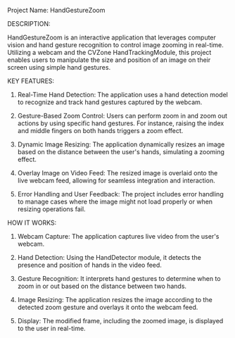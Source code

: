 Project Name: HandGestureZoom


DESCRIPTION:

HandGestureZoom is an interactive application that leverages computer vision and hand gesture recognition to control image zooming in real-time. Utilizing a webcam and the CVZone HandTrackingModule, this project enables users to manipulate the size and position of an image on their screen using simple hand gestures.

KEY FEATURES:

1) Real-Time Hand Detection: The application uses a hand detection model to recognize and track hand gestures captured by the webcam.

2) Gesture-Based Zoom Control: Users can perform zoom in and zoom out actions by using specific hand gestures. For instance, raising the index and middle fingers on both hands triggers a zoom effect.

3) Dynamic Image Resizing: The application dynamically resizes an image based on the distance between the user's hands, simulating a zooming effect.

4) Overlay Image on Video Feed: The resized image is overlaid onto the live webcam feed, allowing for seamless integration and interaction.

5) Error Handling and User Feedback: The project includes error handling to manage cases where the image might not load properly or when resizing operations fail.

HOW IT WORKS:

1) Webcam Capture: The application captures live video from the user's webcam.

2) Hand Detection: Using the HandDetector module, it detects the presence and position of hands in the video feed.

3) Gesture Recognition: It interprets hand gestures to determine when to zoom in or out based on the distance between two hands.

4) Image Resizing: The application resizes the image according to the detected zoom gesture and overlays it onto the webcam feed.

5) Display: The modified frame, including the zoomed image, is displayed to the user in real-time.

